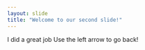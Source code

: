 ```yaml
---
layout: slide
title: "Welcome to our second slide!"
---
```

I did a great job
Use the left arrow to go back!
